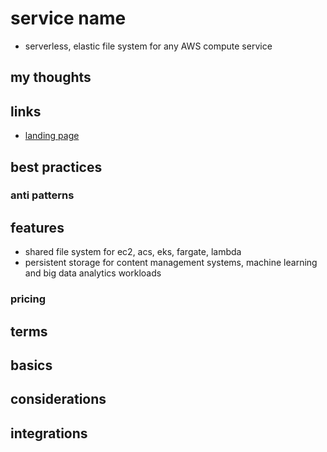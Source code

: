 # service name

- serverless, elastic file system for any AWS compute service

## my thoughts

## links

- [landing page](https://aws.amazon.com/efs/?did=ap_card&trk=ap_card)

## best practices

### anti patterns

## features

- shared file system for ec2, acs, eks, fargate, lambda
- persistent storage for content management systems, machine learning and big data analytics workloads

### pricing

## terms

## basics

## considerations

## integrations
